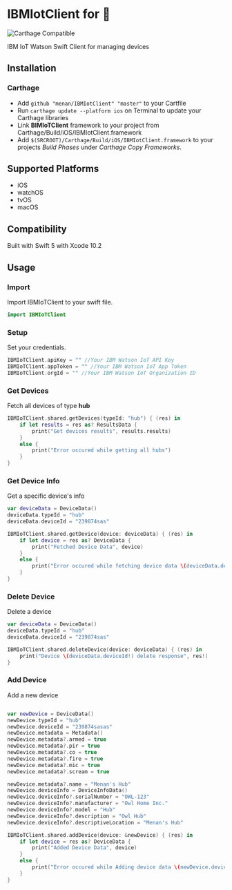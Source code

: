 # IBMIotClient for 
![Carthage Compatible](https://img.shields.io/badge/Carthage-compatible-4BC51D.svg?style=flat)

IBM IoT Watson Swift Client for managing devices

## Installation

### Carthage
- Add `github "menan/IBMIotClient" "master"` to your Cartfile
- Run `carthage update --platform ios` on Terminal to update your Carthage libraries
- Link **BIMIoTClient** framework to your project from Carthage/Build/iOS/IBMIotClient.framework
- Add `$(SRCROOT)/Carthage/Build/iOS/IBMIotClient.framework` to your projects *Build Phases* under *Carthage Copy Frameworks*.


## Supported Platforms
- iOS
- watchOS
- tvOS
- macOS

## Compatibility
Built with Swift 5 with Xcode 10.2

## Usage

### Import
Import IBMIoTClient to your swift file.
```swift 
import IBMIoTClient
```

### Setup
Set your credentials.
```swift
IBMIoTClient.apiKey = "" //Your IBM Watson IoT API Key
IBMIoTClient.appToken = "" //Your IBM Watson IoT App Token
IBMIoTClient.orgId = "" //Your IBM Watson IoT Organization ID
```

### Get Devices
Fetch all devices of type **hub**
```swift
IBMIoTClient.shared.getDevices(typeId: "hub") { (res) in
    if let results = res as? ResultsData {
        print("Get devices results", results.results)
    }
    else {
        print("Error occured while getting all hubs")
    }
}
```

### Get Device Info
Get a specific device's info

```swift
var deviceData = DeviceData()
deviceData.typeId = "hub"
deviceData.deviceId = "239874sas"

IBMIoTClient.shared.getDevice(device: deviceData) { (res) in
    if let device = res as? DeviceData {
        print("Fetched Device Data", device)
    }
    else {
        print("Error occured while fetching device data \(deviceData.deviceId!)", res!)
    }
}
```

### Delete Device
Delete a device
```swift
var deviceData = DeviceData()
deviceData.typeId = "hub"
deviceData.deviceId = "239874sas"

IBMIoTClient.shared.deleteDevice(device: deviceData) { (res) in
    print("Device \(deviceData.deviceId!) delete response", res!)
}
```

### Add Device
Add a new device
```swift

var newDevice = DeviceData()
newDevice.typeId = "hub"
newDevice.deviceId = "239874sasas"
newDevice.metadata = Metadata()
newDevice.metadata?.armed = true
newDevice.metadata?.pir = true
newDevice.metadata?.co = true
newDevice.metadata?.fire = true
newDevice.metadata?.mic = true
newDevice.metadata?.scream = true

newDevice.metadata?.name = "Menan's Hub"
newDevice.deviceInfo = DeviceInfoData()
newDevice.deviceInfo?.serialNumber = "OWL-123"
newDevice.deviceInfo?.manufacturer = "Owl Home Inc."
newDevice.deviceInfo?.model = "Hub"
newDevice.deviceInfo?.description = "Owl Hub"
newDevice.deviceInfo?.descriptiveLocation = "Menan's Hub"

IBMIoTClient.shared.addDevice(device: &newDevice) { (res) in
    if let device = res as? DeviceData {
        print("Added Device Data", device)
    }
    else {
        print("Error occured while Adding device data \(newDevice.deviceId!)", res!)
    }
}
```
